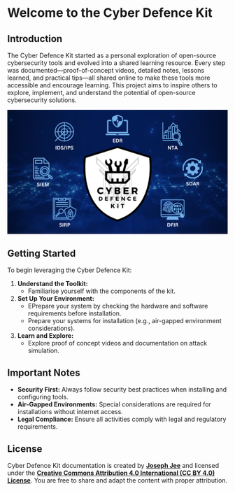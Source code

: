 # **Welcome to the Cyber Defence Kit**

## **Introduction**

The Cyber Defence Kit started as a personal exploration of open-source cybersecurity tools and evolved into a shared learning resource. Every step was documented—proof-of-concept videos, detailed notes, lessons learned, and practical tips—all shared online to make these tools more accessible and encourage learning. This project aims to inspire others to explore, implement, and understand the potential of open-source cybersecurity solutions.

![CDK intro visual.png](CDK_intro_visual.png)

## **Getting Started**

To begin leveraging the Cyber Defence Kit:

1. **Understand the Toolkit:**
    - Familiarise yourself with the components of the kit.
2. **Set Up Your Environment:**
    - EPrepare your system by checking the hardware and software requirements before installation.
    - Prepare your systems for installation (e.g., air-gapped environment considerations).
3. **Learn and Explore:**
    - Explore proof of concept videos and documentation on attack simulation.

## **Important Notes**

- **Security First:** Always follow security best practices when installing and configuring tools.
- **Air-Gapped Environments:** Special considerations are required for installations without internet access.
- **Legal Compliance:** Ensure all activities comply with legal and regulatory requirements.

## **License**
Cyber Defence Kit documentation is created by **[Joseph Jee](https://josephjee.com)** and licensed under the **[Creative Commons Attribution 4.0 International (CC BY 4.0) License](https://creativecommons.org/licenses/by/4.0/)**. You are free to share and adapt the content with proper attribution. 
